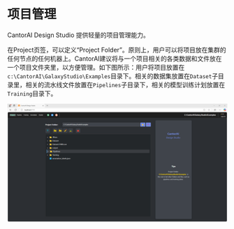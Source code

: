 # 项目管理

CantorAI Design Studio 提供轻量的项目管理能力。

在Project页签，可以定义“Project Folder”。原则上，用户可以将项目放在集群的任何节点的任何机器上。CantorAI建议将与一个项目相关的各类数据和文件放在一个项目文件夹里，以方便管理。如下图所示：用户将项目放置在`c:\CantorAI\GalaxyStudio\Examples`目录下。相关的数据集放置在`Dataset`子目录里，相关的流水线文件放置在`Pipelines`子目录下，相关的模型训练计划放置在`Training`目录下。

![image-20250501061912117](/images/project-management.png)